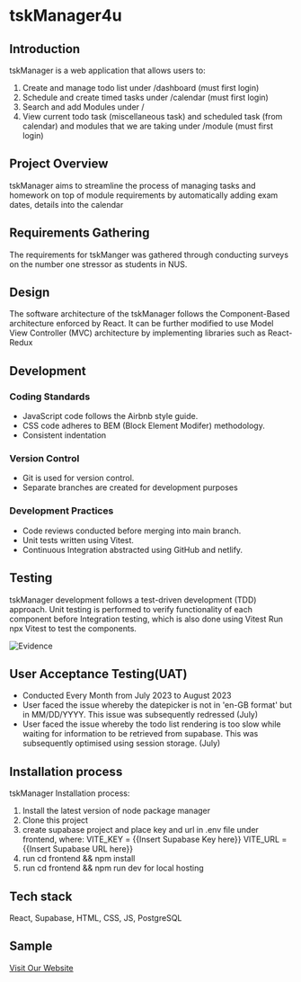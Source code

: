 # tskManager4u

## Introduction

tskManager is a web application that allows users to:

1. Create and manage todo list under /dashboard (must first login)
2. Schedule and create timed tasks under /calendar (must first login)
3. Search and add Modules under /
4. View current todo task (miscellaneous task) and scheduled task (from calendar) and modules that we are taking under /module (must first login)

## Project Overview

tskManager aims to streamline the process of managing tasks and homework on top of module requirements by automatically adding exam dates, details into the calendar

## Requirements Gathering

The requirements for tskManger was gathered through conducting surveys on the number one stressor as students in NUS.

## Design

The software architecture of the tskManager follows the Component-Based architecture enforced by React.
It can be further modified to use Model View Controller (MVC) architecture by implementing libraries such as React-Redux

## Development

### Coding Standards

- JavaScript code follows the Airbnb style guide.
- CSS code adheres to BEM (Block Element Modifer) methodology.
- Consistent indentation

### Version Control

- Git is used for version control.
- Separate branches are created for development purposes

### Development Practices

- Code reviews conducted before merging into main branch.
- Unit tests written using Vitest.
- Continuous Integration abstracted using GitHub and netlify.

## Testing

tskManager development follows a test-driven development (TDD) approach.
Unit testing is performed to verify functionality of each component before Integration testing, which is also done using Vitest
Run npx Vitest to test the components.

![Evidence](https://github.com/lsyurea/tskManager/assets/96010792/64909580-ba7b-4b56-8010-50f1f52e0145)

## User Acceptance Testing(UAT)

- Conducted Every Month from July 2023 to August 2023
- User faced the issue whereby the datepicker is not in 'en-GB format' but in MM/DD/YYYY. This issue was subsequently redressed (July)
- User faced the issue whereby the todo list rendering is too slow while waiting for information to be retrieved from supabase. This was subsequently optimised using session storage. (July)

## Installation process

tskManager Installation process:

1. Install the latest version of node package manager
2. Clone this project
3. create supabase project and place key and url in .env file under frontend, where:
    VITE_KEY = {{Insert Supabase Key here}}
    VITE_URL = {{Insert Supabase URL here}}
4. run cd frontend && npm install
5. run cd frontend && npm run dev for local hosting

## Tech stack

React, Supabase, HTML, CSS, JS, PostgreSQL

## Sample

[Visit Our Website](https://tskmanager4u.netlify.app/)
